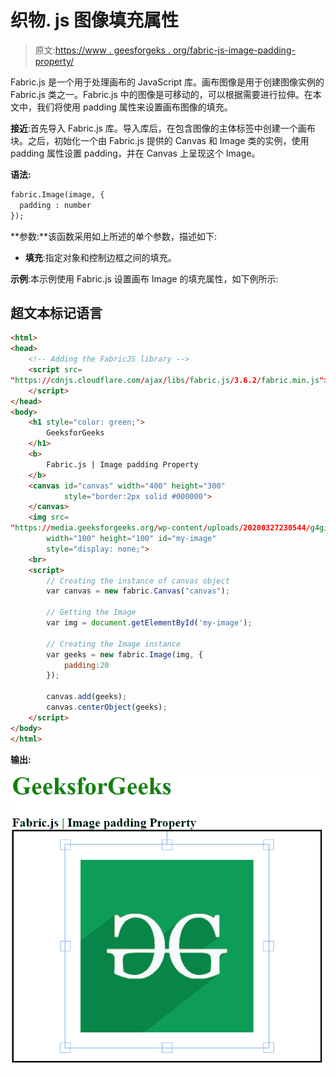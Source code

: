 # 织物. js 图像填充属性

> 原文:[https://www . geesforgeks . org/fabric-js-image-padding-property/](https://www.geeksforgeeks.org/fabric-js-image-padding-property/)

Fabric.js 是一个用于处理画布的 JavaScript 库。画布图像是用于创建图像实例的 Fabric.js 类之一。Fabric.js 中的图像是可移动的，可以根据需要进行拉伸。在本文中，我们将使用 padding 属性来设置画布图像的填充。

**接近**:首先导入 Fabric.js 库。导入库后，在包含图像的主体标签中创建一个画布块。之后，初始化一个由 Fabric.js 提供的 Canvas 和 Image 类的实例，使用 padding 属性设置 padding，并在 Canvas 上呈现这个 Image。

**语法:**

```html
fabric.Image(image, {
  padding : number
});
```

**参数:**该函数采用如上所述的单个参数，描述如下:

*   **填充**:指定对象和控制边框之间的填充。

**示例**:本示例使用 Fabric.js 设置画布 Image 的填充属性，如下例所示:

## 超文本标记语言

```html
<html> 
<head> 
    <!-- Adding the FabricJS library -->
    <script src= 
"https://cdnjs.cloudflare.com/ajax/libs/fabric.js/3.6.2/fabric.min.js"> 
    </script> 
</head> 
<body> 
    <h1 style="color: green;"> 
        GeeksforGeeks 
    </h1> 
    <b> 
        Fabric.js | Image padding Property 
    </b>
    <canvas id="canvas" width="400" height="300"
            style="border:2px solid #000000"> 
    </canvas> 
    <img src= 
"https://media.geeksforgeeks.org/wp-content/uploads/20200327230544/g4gicon.png"
        width="100" height="100" id="my-image"
        style="display: none;"> 
    <br> 
    <script> 
        // Creating the instance of canvas object 
        var canvas = new fabric.Canvas("canvas"); 

        // Getting the Image 
        var img = document.getElementById('my-image'); 

        // Creating the Image instance 
        var geeks = new fabric.Image(img, {
            padding:20 
        }); 

        canvas.add(geeks); 
        canvas.centerObject(geeks); 
    </script> 
</body> 
</html>
```

**输出:**

![](img/de3482a7ac9bef7a41b41d8d8105697e.png)